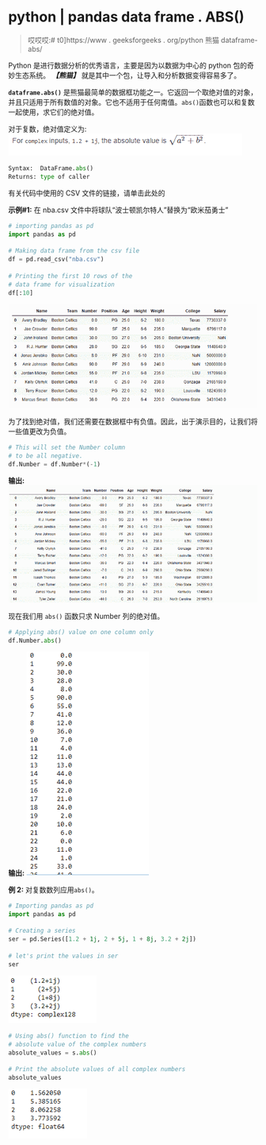 # python | pandas data frame . ABS()

> 哎哎哎:# t0]https://www . geeksforgeeks . org/python 熊猫 dataframe-abs/

Python 是进行数据分析的优秀语言，主要是因为以数据为中心的 python 包的奇妙生态系统。 ***【熊猫】*** 就是其中一个包，让导入和分析数据变得容易多了。

**`dataframe.abs()`** 是熊猫最简单的数据框功能之一。它返回一个取绝对值的对象，并且只适用于所有数值的对象。它也不适用于任何南值。`abs()`函数也可以和复数一起使用，求它们的绝对值。

对于复数，绝对值定义为:
![](img/75dd750a6e26e1afb895ebb30da7660e.png)

```py
Syntax:  DataFrame.abs()
Returns: type of caller

```

有关代码中使用的 CSV 文件的链接，请单击此处的

**示例#1:** 在 nba.csv 文件中将球队“波士顿凯尔特人”替换为“欧米茄勇士”

```py
# importing pandas as pd
import pandas as pd

# Making data frame from the csv file
df = pd.read_csv("nba.csv")

# Printing the first 10 rows of the
# data frame for visualization
df[:10]
```

![](img/836ed1d13f8962a28804f881cfca5a18.png)

为了找到绝对值，我们还需要在数据框中有负值。因此，出于演示目的，让我们将一些值更改为负值。

```py
# This will set the Number column
# to be all negative.
df.Number = df.Number*(-1)
```

**输出:**
![](img/19f15fe0e88337e5145f779d9c79aa0c.png)

现在我们用 `abs()` 函数只求 Number 列的绝对值。

```py
# Applying abs() value on one column only
df.Number.abs()
```

**输出:**
![](img/c243abb9a303bf7af83c2f9040513d0e.png)

**例 2:** 对复数数列应用`abs()`。

```py
# Importing pandas as pd
import pandas as pd

# Creating a series
ser = pd.Series([1.2 + 1j, 2 + 5j, 1 + 8j, 3.2 + 2j])

# let's print the values in ser
ser
```

![](img/a50bebe9f7a205b4dd5521691617d0b6.png)

```py
# Using abs() function to find the
# absolute value of the complex numbers
absolute_values = s.abs()

# Print the absolute values of all complex numbers
absolute_values
```

![](img/e1b6810eb20017dab01a00e4144b1194.png)